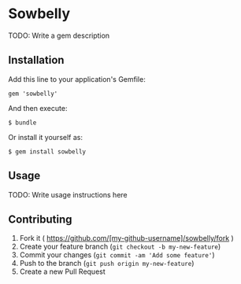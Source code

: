 # Sowbelly

TODO: Write a gem description

## Installation

Add this line to your application's Gemfile:

    gem 'sowbelly'

And then execute:

    $ bundle

Or install it yourself as:

    $ gem install sowbelly

## Usage

TODO: Write usage instructions here

## Contributing

1. Fork it ( https://github.com/[my-github-username]/sowbelly/fork )
2. Create your feature branch (`git checkout -b my-new-feature`)
3. Commit your changes (`git commit -am 'Add some feature'`)
4. Push to the branch (`git push origin my-new-feature`)
5. Create a new Pull Request
